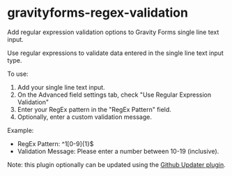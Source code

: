 # gravityforms-regex-validation
Add regular expression validation options to Gravity Forms single line text input.

Use regular expressions to validate data entered in the single line text input type.

To use:

1. Add your single line text input.
2. On the Advanced field settings tab, check "Use Regular Expression Validation"
3. Enter your RegEx pattern in the "RegEx Pattern" field.
4. Optionally, enter a custom validation message.

Example:

* RegEx Pattern: ^1[0-9]{1}$
* Validation Message: Please enter a number between 10-19 (inclusive).

Note: this plugin optionally can be updated using the [Github Updater plugin](https://github.com/afragen/github-updater).
